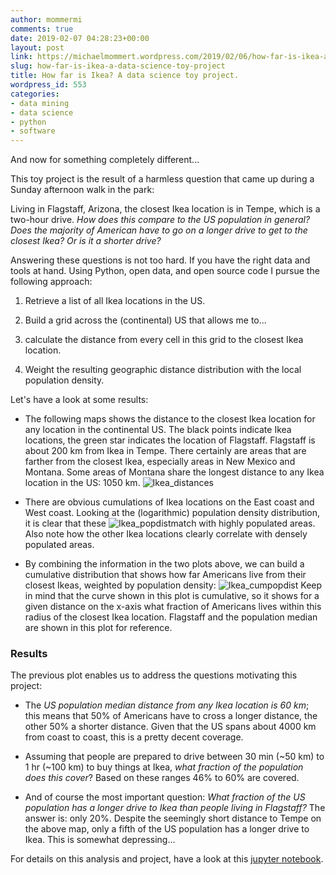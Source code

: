 ```yaml
---
author: mommermi
comments: true
date: 2019-02-07 04:28:23+00:00
layout: post
link: https://michaelmommert.wordpress.com/2019/02/06/how-far-is-ikea-a-data-science-toy-project/
slug: how-far-is-ikea-a-data-science-toy-project
title: How far is Ikea? A data science toy project.
wordpress_id: 553
categories:
- data mining
- data science
- python
- software
---
```


And now for something completely different...

This toy project is the result of a harmless question that came up during a Sunday afternoon walk in the park:

Living in Flagstaff, Arizona, the closest Ikea location is in Tempe, which is a two-hour drive. _How does this compare to the US population in general? Does the majority of American have to go on a longer drive to get to the closest Ikea? Or is it a shorter drive?_

Answering these questions is not too hard. If you have the right data and tools at hand. Using Python, open data, and open source code I pursue the following approach:



	
  1. Retrieve a list of all Ikea locations in the US.

	
  2. Build a grid across the (continental) US that allows me to...

	
  3. calculate the distance from every cell in this grid to the closest Ikea location.

	
  4. Weight the resulting geographic distance distribution with the local population density.


Let's have a look at some results:

	
  * The following maps shows the distance to the closest Ikea location for any location in the continental US. The black points indicate Ikea locations, the green star indicates the location of Flagstaff. Flagstaff is about 200 km from Ikea in Tempe. There certainly are areas that are farther from the closest Ikea, especially areas in New Mexico and Montana. Some areas of Montana share the longest distance to any Ikea location in the US: 1050 km. ![Ikea_distances](https://michaelmommert.files.wordpress.com/2019/02/ikea_distances-1.png)

	
  * There are obvious cumulations of Ikea locations on the East coast and West coast. Looking at the (logarithmic) population density distribution, it is clear that these ![Ikea_popdist](https://michaelmommert.files.wordpress.com/2019/02/ikea_popdist.png)match with highly populated areas. Also note how the other Ikea locations clearly correlate with densely populated areas.



	
  * By combining the information in the two plots above, we can build a cumulative distribution that shows how far Americans live from their closest Ikeas, weighted by population density: ![Ikea_cumpopdist](https://michaelmommert.files.wordpress.com/2019/02/ikea_cumpopdist.png)
Keep in mind that the curve shown in this plot is cumulative, so it shows for a given distance on the x-axis what fraction of Americans lives within this radius of the closest Ikea location. Flagstaff and the population median are shown in this plot for reference.




### Results


The previous plot enables us to address the questions motivating this project:



	
  * The _US population median distance from any Ikea location is 60 km_; this means that 50% of Americans have to cross a longer distance, the other 50% a shorter distance. Given that the US spans about 4000 km from coast to coast, this is a pretty decent coverage.

	
  * Assuming that people are prepared to drive between 30 min (~50 km) to 1 hr (~100 km) to buy things at Ikea, _what fraction of the population does this cover_? Based on these ranges 46% to 60% are covered.

	
  * And of course the most important question: _What fraction of the US population has a longer drive to Ikea than people living in Flagstaff?_ The answer is: only 20%. Despite the seemingly short distance to Tempe on the above map, only a fifth of the US population has a longer drive to Ikea. This is somewhat depressing...


For details on this analysis and project, have a look at this [jupyter notebook](https://github.com/mommermi/Ikea-distance/blob/master/Ikea-distance.ipynb).
